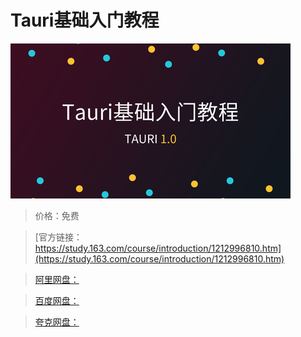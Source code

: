 # Tauri基础入门教程

![img](../../../assets/study163/free/8578dfd3eb2e40719dad1e3d1d83036e.png)

> 价格：免费

> [官方链接：https://study.163.com/course/introduction/1212996810.htm](https://study.163.com/course/introduction/1212996810.htm)

> [阿里网盘：]()

> [百度网盘：]()

> [夸克网盘：]()
